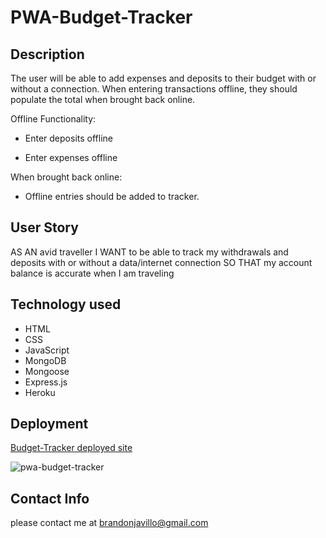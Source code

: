 # PWA-Budget-Tracker

## Description
The user will be able to add expenses and deposits to their budget with or without a connection. When entering transactions offline, they should populate the total when brought back online.

Offline Functionality:

  * Enter deposits offline

  * Enter expenses offline

When brought back online:

  * Offline entries should be added to tracker.

## User Story
AS AN avid traveller
I WANT to be able to track my withdrawals and deposits with or without a data/internet connection
SO THAT my account balance is accurate when I am traveling

## Technology used

- HTML
- CSS
- JavaScript
- MongoDB
- Mongoose
- Express.js
- Heroku

## Deployment

[Budget-Tracker deployed site](https://github.com/Bjavillo1059/PWA-Budget-Tracker)

<img src="" alt="pwa-budget-tracker" />

## Contact Info

please contact me at [brandonjavillo@gmail.com](brandonjavillo@gmail.com)